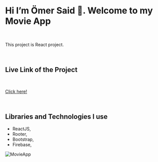 
<h1>Hi I’m Ömer Said 👋. Welcome to my Movie App</h1>

<br>

<p>This project is React project.</p>

<br>

<h2>Live Link of the Project</h2>

<br>

[Click here!](https://omersb-movie-app.netlify.app/)

<br>

<h2>Libraries and Technologies I use</h2>

* ReactJS, 
* Rooter, 
* Bootstrap,
* Firebase,

![MovieApp](https://github.com/omersb/Movie_App/blob/master/movie-app.gif?raw=true)
